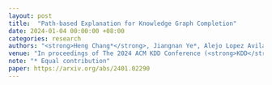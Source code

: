 ```yaml
---
layout: post
title:  "Path-based Explanation for Knowledge Graph Completion"
date: 2024-01-04 00:00:00 +08:00
categories: research
authors: "<strong>Heng Chang*</strong>, Jiangnan Ye*, Alejo Lopez Avila, Jinhua Du, Jia Li"
venue: "In proceedings of The 2024 ACM KDD Conference (<strong>KDD</strong>)"
note: "* Equal contribution"
paper: https://arxiv.org/abs/2401.02290
---
```

